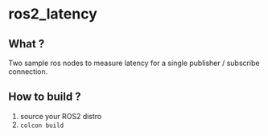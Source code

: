 # ros2_latency

## What ?
Two sample ros nodes to measure latency for a single publisher / subscribe connection.

## How to build ?
1. source your ROS2 distro
2. ```colcon build```
